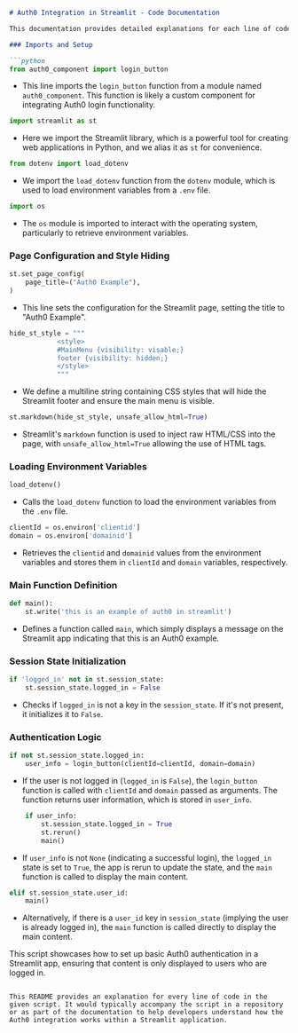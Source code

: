 ```markdown
# Auth0 Integration in Streamlit - Code Documentation

This documentation provides detailed explanations for each line of code in the provided script, which integrates Auth0 authentication in a Streamlit application.

### Imports and Setup

```python
from auth0_component import login_button
```
- This line imports the `login_button` function from a module named `auth0_component`. This function is likely a custom component for integrating Auth0 login functionality.

```python
import streamlit as st
```
- Here we import the Streamlit library, which is a powerful tool for creating web applications in Python, and we alias it as `st` for convenience.

```python
from dotenv import load_dotenv
```
- We import the `load_dotenv` function from the `dotenv` module, which is used to load environment variables from a `.env` file.

```python
import os
```
- The `os` module is imported to interact with the operating system, particularly to retrieve environment variables.

### Page Configuration and Style Hiding

```python
st.set_page_config(
    page_title=("Auth0 Example"),
)
```
- This line sets the configuration for the Streamlit page, setting the title to "Auth0 Example".

```python
hide_st_style = """
            <style>
            #MainMenu {visibility: visable;}
            footer {visibility: hidden;}
            </style>
            """
```
- We define a multiline string containing CSS styles that will hide the Streamlit footer and ensure the main menu is visible.

```python
st.markdown(hide_st_style, unsafe_allow_html=True)
```
- Streamlit's `markdown` function is used to inject raw HTML/CSS into the page, with `unsafe_allow_html=True` allowing the use of HTML tags.

### Loading Environment Variables

```python
load_dotenv()
```
- Calls the `load_dotenv` function to load the environment variables from the `.env` file.

```python
clientId = os.environ['clientid']
domain = os.environ['domainid']
```
- Retrieves the `clientid` and `domainid` values from the environment variables and stores them in `clientId` and `domain` variables, respectively.

### Main Function Definition

```python
def main():
    st.write('this is an example of auth0 in streamlit')
```
- Defines a function called `main`, which simply displays a message on the Streamlit app indicating that this is an Auth0 example.

### Session State Initialization

```python
if 'logged_in' not in st.session_state:
    st.session_state.logged_in = False
```
- Checks if `logged_in` is not a key in the `session_state`. If it's not present, it initializes it to `False`.

### Authentication Logic

```python
if not st.session_state.logged_in:
    user_info = login_button(clientId=clientId, domain=domain)
```
- If the user is not logged in (`logged_in` is `False`), the `login_button` function is called with `clientId` and `domain` passed as arguments. The function returns user information, which is stored in `user_info`.

```python
    if user_info:
        st.session_state.logged_in = True
        st.rerun()
        main()
```
- If `user_info` is not `None` (indicating a successful login), the `logged_in` state is set to `True`, the app is rerun to update the state, and the `main` function is called to display the main content.

```python
elif st.session_state.user_id:
    main()
```
- Alternatively, if there is a `user_id` key in `session_state` (implying the user is already logged in), the `main` function is called directly to display the main content.

This script showcases how to set up basic Auth0 authentication in a Streamlit app, ensuring that content is only displayed to users who are logged in.
```

This README provides an explanation for every line of code in the given script. It would typically accompany the script in a repository or as part of the documentation to help developers understand how the Auth0 integration works within a Streamlit application.
```

